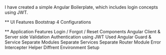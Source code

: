 I have created a simple Angular Boilerplate, which includes login concepts using JWT.

** UI Features
  Bootstrap 4 Configurations
  
** Application Features
  Login / Forgot / Reset Components
  Angular Client & Server side Validation
  Authentication using JWT
  Used Angular Guard & Service
  Separate Modules
  Separate Services
  Separate Router Module
  Error Intercepter Helper
  Diffrent Environment Setup
